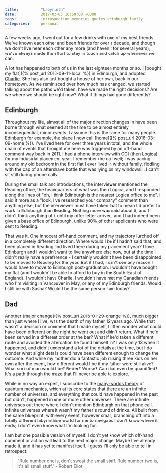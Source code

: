 ```yaml
---
title:          "Labyrinth"
date:           2017-02-03 16:50:00 +0000
tags:           introspection memories quotes edinburgh family
categories:     personal
---
```


A few weeks ago, I went out for a few drinks with one of my best friends. We've known each other and been friends for over a decade, and though we don't live near each other any more (and haven't for several years), we've always made the effort to stay in touch and catch up whenever we can.

<!-- Read More -->

A lot has happened to both of us in the last eighteen months or so. I [bought my flat]({% post_url 2016-09-11-local %}) in Edinburgh, and adopted [Charlie][charlie-blog-posts]. She has also just bought a house of her own, back in our hometown. As we reminisced over how much has changed, we started talking about the paths we'd taken: have we made the right decisions? Are we where we should be right now? What if things had gone differently?

## Edinburgh

Throughout my life, almost all of the major direction changes in have been borne through what seemed at the time to be almost entirely inconsequential, minor events. I assume this is the same for many people. Edinburgh for example, the place I now call [home]({% post_url 2016-03-09-home %}). I've lived here for over three years in total, and the whole chain of events that brought me here was triggered by an off-hand comment way back in 2011. I had a phone interview with CGI (then Logica) for my industrial placement year. I remember the call well; I was pacing around my old bedroom in the first flat I ever lived in without family, fiddling with the cap of an aftershave bottle that was lying on my windowsill. I can't sit still during phone calls.

During the small talk and introductions, the interviewer mentioned the Reading office, the headquarters of what was then Logica, and I responded along the lines of "oh, I think Edinburgh is the nearest Logica office to me". I said it more as a "look, I've researched your company" comment than anything else, but the interviewer must have taken that to mean I'd prefer to work in Edinburgh than Reading. Nothing more was said about it, and I didn't think anything of it until my offer letter arrived, and I had indeed been given a base office of Edinburgh, unlike 90% of other applicants who were sent to Reading.

That was it. One innocent off-hand comment, and my trajectory lurched off in a completely different direction. Where would I be if I hadn't said that, and been placed in Reading and lived there during my placement year? I love Edinburgh and I wouldn't want to live anywhere else now, but at the time I didn't really have a preference - I certainly wouldn't have been disappointed to be moved to Reading for the year. But if I had, I can't see any reason I would have to move to Edinburgh post-graduation. I wouldn't have bought my flat (and I wouldn't be able to afford to buy in the South-East of England). I wouldn't have Charlie. I wouldn't have met my Canadian friends who I'm visiting in Vancouver in May, or any of my Edinburgh friends. Would I still be with Sasha? Would I be the same person I am today?

## Dad

Another [major change]({% post_url 2016-01-29-change %}), much bigger than just where I live, was the death of my father 12 years ago. While that wasn't a decision or comment that I made myself, I often wonder what could have been different on the night he went out and didn't return. What if he'd been served in a different order at the bar? What if he'd taken a different route and avoided the altercation he found himself in? I was only 13 when it happened, and didn't understand a lot of the details at the time, but I do wonder what slight details could have been different enough to change the outcome. And while my mother did a fantastic job raising three kids on her own after the event, how different would I be if my father were still alive? What sort of man would I be? Better? Worse? Can that even be quantified? It's a path through the maze that I'll never be able to explore.

While in no way an expert, I subscribe to the [many-worlds theory][many-worlds-wikipedia] of quantum mechanics, which at its core states that there are an infinite number of universes, and everything that could have happened in the past but didn't, happened in one or more other universes. There are infinite universes out there where I didn't mention Edinburgh on that phone call. Infinite universes where it wasn't my father's round of drinks. All built from the same blueprint, with every event, however small, branching off into a totally different labyrinthine world for me to navigate. I don't know where it ends; I don't even know what I'm looking for.

I am but one possible version of myself. I don't yet know which off-hand comment or action will lead to the next major change. Maybe I've already made it, and it has yet to manifest itself. I guess I'll only be able to tell in retrospect.

> "Rule number one is, don't sweat the small stuff. Rule number two is, it's all small stuff." - Robert Eliot

[charlie-blog-posts]: http://blog.camerondoyle.co.uk/#charlie
[many-worlds-wikipedia]: https://en.wikipedia.org/wiki/Many-worlds_interpretation